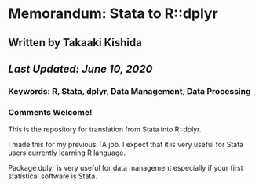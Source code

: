 # Memorandum: Stata to R::dplyr

## Written by Takaaki Kishida
## *Last Updated: June 10, 2020*

### **Keywords: R, Stata, dplyr, Data Management, Data Processing**
### Comments Welcome!

This is the repository for translation from Stata into R::dplyr. 

I made this for my previous TA job. I expect that it is very useful for Stata users currently learning R language. 

Package dplyr is very useful for data management especially if your first statistical software is Stata. 

